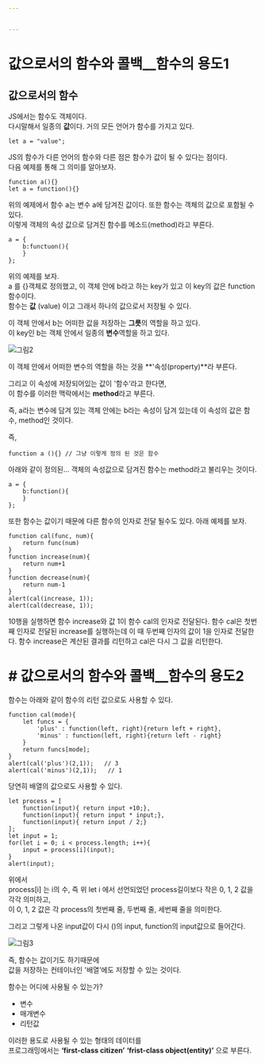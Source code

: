 ```yaml
---


---
```


<h1 id="값으로서의-함수와-콜백__함수의-용도1">값으로서의 함수와 콜백__함수의 용도1</h1>
<h2 id="값으로서의-함수">값으로서의 함수</h2>
<p>JS에서는 함수도 객체이다.<br>
다시말해서 일종의 <strong>값</strong>이다. 거의 모든 언어가 함수를 가지고 있다.</p>
<pre><code>let a = "value";
</code></pre>
<p>JS의 함수가 다른 언어의 함수와 다른 점은 함수가 값이 될 수 있다는 점이다.<br>
다음 예제를 통해 그 의미를 알아보자.</p>
<pre><code>function a(){}
let a = function(){}
</code></pre>
<p>위의 예제에서 함수 a는 변수 a에 담겨진 값이다. 또한 함수는 객체의 값으로 포함될 수 있다.<br>
이렇게 객체의 속성 값으로 담겨진 함수를 메소드(method)라고 부른다.</p>
<pre><code>a = {
    b:functuon(){
    }
};
</code></pre>
<p>위의 예제를 보자.<br>
a 를 {}객체로 정의했고, 이 객체 안에  b라고 하는 key가 있고 이 key의 값은 function 함수이다.<br>
함수는 <strong>값</strong> (value) 이고 그래서  하나의 값으로서 저장될 수 있다.</p>
<p>이 객체 안에서 b는 어떠한 값을 저장하는 <strong>그릇</strong>의 역할을 하고 있다.<br>
이 key인 b는 객체 안에서 일종의 <strong>변수</strong>역할을 하고 있다.</p>
<p><img src="https://user-images.githubusercontent.com/61774575/79827298-eb2d2380-83d8-11ea-83d1-3a8b01eff1ae.jpg" alt="그림2"></p>
<p>이 객체 안에서 어떠한 변수의 역할을 하는 것을 **'속성(property)**라 부른다.</p>
<p>그리고 이 속성에 저장되어있는 값이 '함수’라고 한다면,<br>
이 함수를 이러한 맥락에서는 <strong>method</strong>라고 부른다.</p>
<p>즉, a라는 변수에 담겨 있는 객체 안에는 b라는 속성이 담겨 있는데 이 속성의 값은 함수, method인 것이다.</p>
<p>즉,</p>
<pre><code>function a (){} // 그냥 이렇게 정의 된 것은 함수
</code></pre>
<p>아래와 같이 정의된… 객체의 속성값으로 담겨진 함수는 method라고 불리우는 것이다.</p>
<pre><code>a = {
    b:function(){
    }
};
</code></pre>
<p>또한 함수는 값이기 때문에 다른 함수의 인자로 전달 될수도 있다. 아래 예제를 보자.</p>
<pre><code>function cal(func, num){
    return func(num)
}
function increase(num){
	return num+1
}
function decrease(num){
	return num-1
}
alert(cal(increase, 1));
alert(cal(decrease, 1));
</code></pre>
<p>10행을 실행하면 함수 increase와 값 1이 함수 cal의 인자로 전달된다. 함수 cal은 첫번째 인자로 전달된 increase를 실행하는데 이 때 두번째 인자의 값이 1을 인자로 전달한다. 함수 increase은 계산된 결과를 리턴하고 cal은 다시 그 값을 리턴한다.</p>
<h1 id="값으로서의-함수와-콜백__함수의-용도2"># 값으로서의 함수와 콜백__함수의 용도2</h1>
<p>함수는 아래와 같이 함수의 리턴 값으로도 사용할 수 있다.</p>
<pre><code>function cal(mode){
    let funcs = {
		'plus' : function(left, right){return left + right},
		'minus' : function(left, right){return left - right}
	}
	return funcs[mode];
}
alert(cal('plus')(2,1));   // 3
alert(cal('minus')(2,1));   // 1
</code></pre>
<p>당연히 배열의 값으로도 사용할 수 있다.</p>
<pre><code>let process = [
    function(input){ return input +10;},
    function(input){ return input * input;},
    function(input){ return input / 2;}
];
let input = 1;
for(let i = 0; i &lt; process.length; i++){
	input = process[i](input);
}
alert(input);
</code></pre>
<p>위에서<br>
process[i] 는 i의 수, 즉 위 let i 에서 선언되었던 process길이보다 작은 0, 1, 2 값을 각각 의미하고,<br>
이 0, 1, 2 값은 각 process의 첫번째 줄, 두번째 줄, 세번째 줄을 의미한다.</p>
<p>그리고 그렇게 나온 input값이 다시 ()의 input, function의 input값으로 들어간다.</p>
<p><img src="https://user-images.githubusercontent.com/61774575/79829233-77d9e080-83dd-11ea-911c-2584de250cb1.jpg" alt="그림3"></p>
<p>즉, 함수는 값이기도 하기때문에<br>
값을 저장하는 컨테이너인 '배열’에도 저장할 수 있는 것이다.</p>
<p>함수는 어디에 사용될 수 있는가?</p>
<ul>
<li>변수</li>
<li>매개변수</li>
<li>리턴값</li>
</ul>
<p>이러한 용도로 사용될 수 있는 형태의 데이터를<br>
프로그래밍에서는 <strong>‘first-class citizen’</strong> <strong>‘frist-class object(entity)’</strong> 으로 부른다.</p>

